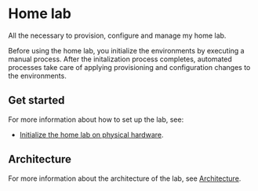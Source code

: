 # Home lab

All the necessary to provision, configure and manage my home lab.

Before using the home lab, you initialize the environments by executing a manual
process. After the initalization process completes, automated processes take
care of applying provisioning and configuration changes to the environments.

## Get started

For more information about how to set up the lab, see:

- [Initialize the home lab on physical hardware](./installation/production/README.md).

## Architecture

For more information about the architecture of the lab, see
[Architecture](./architecture/README.md).
